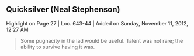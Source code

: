 ## Quicksilver (Neal Stephenson)

Highlight on Page 27 | Loc. 643-44  | Added on Sunday, November 11, 2012, 12:27 AM

> Some pugnacity in the lad would be useful. Talent was not rare; the ability to survive having it was.
